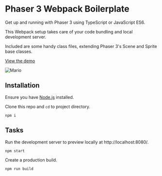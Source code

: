 # Phaser 3 Webpack Boilerplate

Get up and running with Phaser 3 using TypeScript or JavaScript ES6.

This Webpack setup takes care of your code bundling and local development server.

Included are some handy class files, extending Phaser 3's Scene and Sprite base classes.

[View the demo](https://sebsowter.github.io/phaser-webpack/)

![Mario](https://user-images.githubusercontent.com/7384630/55728490-1205fb00-5a0c-11e9-9fca-67641df3549b.jpg)

## Installation

Ensure you have [Node.js](https://nodejs.org) installed.

Clone this repo and `cd` to project directory.

```
npm i
```

## Tasks

Run the development server to preview locally at http://localhost:8080/.

```
npm start
```

Create a production build.

```
npm run build
```
